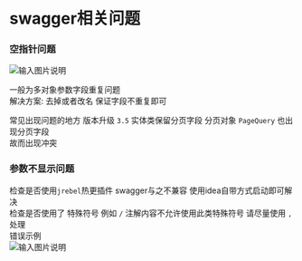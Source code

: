 # swagger相关问题
### 空指针问题

![输入图片说明](https://images.gitee.com/uploads/images/2022/0120/181039_2abbeec2_1766278.png "屏幕截图.png")

一般为多对象参数字段重复问题<br>
解决方案: 去掉或者改名 保证字段不重复即可

常见出现问题的地方 版本升级 `3.5` 实体类保留分页字段 分页对象 `PageQuery` 也出现分页字段<br>
故而出现冲突

### 参数不显示问题
检查是否使用`jrebel`热更插件 swagger与之不兼容 使用idea自带方式启动即可解决<br>
检查是否使用了 特殊符号 例如 `/` 注解内容不允许使用此类特殊符号 请尽量使用 `,` 处理<br>
错误示例<br>
![输入图片说明](https://images.gitee.com/uploads/images/2022/0407/190209_17f062e1_1766278.png "屏幕截图.png")
